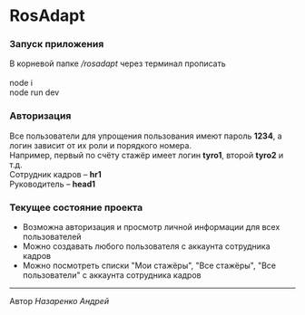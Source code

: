 # RosAdapt

<h3>Запуск приложения</h3>
В корневой папке <i>/rosadapt</i> через терминал прописать<br><br>
node i<br>
node run dev

<h3>Авторизация</h3>

Все пользователи для упрощения пользования имеют пароль <b>1234</b>,
 а логин зависит от их роли и порядкого номера.
<br>
Например, первый по счёту стажёр имеет логин <b>tyro1</b>, второй <b>tyro2</b> и т.д.<br>
Сотрудник кадров – <b>hr1</b><br>
Руководитель – <b>head1</b>

<h3>Текущее состояние проекта</h3>
<ul>
<li> Возможна авторизация и просмотр личной информации для всех пользователей
<li> Можно создавать любого пользователя с аккаунта сотрудника кадров <br>
<li> Можно посмотреть списки "Мои стажёры", "Все стажёры", "Все пользователи"
 с аккаунта сотрудника кадров
</ul>



<hr>
Автор <i>Назаренко Андрей</i>

